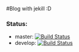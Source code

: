 #Blog with jekill :D

### Status:
- master: [![Build Status](https://travis-ci.org/icarcal/icarcal.github.io.svg?branch=master)](https://travis-ci.org/icarcal/icarcal.github.io)
- develop: [![Build Status](https://travis-ci.org/icarcal/icarcal.github.io.svg?branch=develop)](https://travis-ci.org/icarcal/icarcal.github.io)